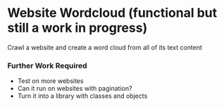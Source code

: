 # Website Wordcloud (functional but still a work in progress)
Crawl a website and create a word cloud from all of its text content

### Further Work Required
* Test on more websites
* Can it run on websites with pagination?
* Turn it into a library with classes and objects